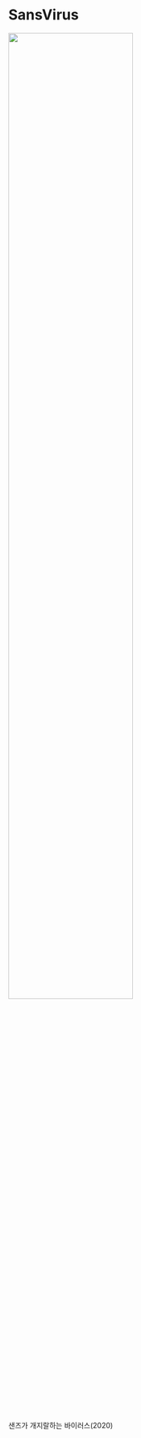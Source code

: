 # SansVirus

<img src="https://user-images.githubusercontent.com/67177785/222207753-fdf4f91b-044b-4cb5-abfa-0575e654c776.gif" width="70%" height="70%"/>

샌즈가 개지랄하는 바이러스(2020)
